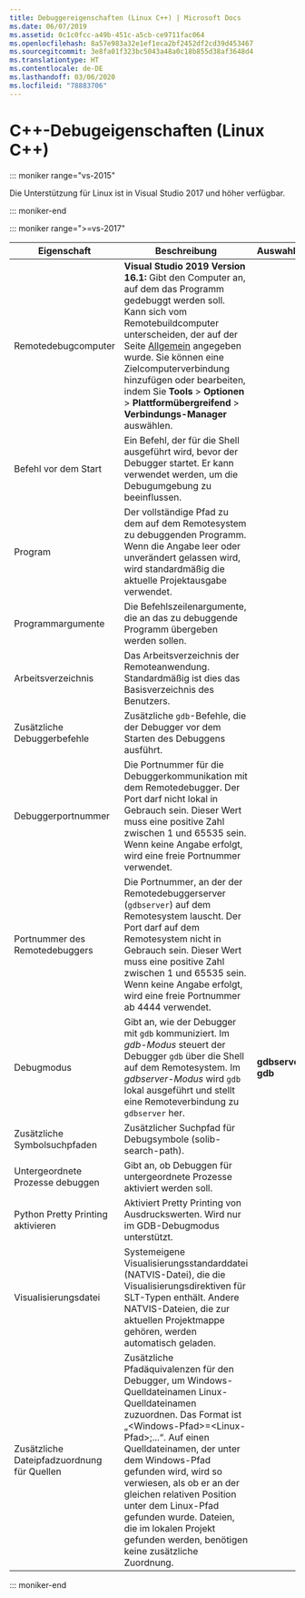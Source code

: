 ```yaml
---
title: Debuggereigenschaften (Linux C++) | Microsoft Docs
ms.date: 06/07/2019
ms.assetid: 0c1c0fcc-a49b-451c-a5cb-ce9711fac064
ms.openlocfilehash: 8a57e983a32e1ef1eca2bf2452df2cd39d453467
ms.sourcegitcommit: 3e8fa01f323bc5043a48a0c18b855d38af3648d4
ms.translationtype: HT
ms.contentlocale: de-DE
ms.lasthandoff: 03/06/2020
ms.locfileid: "78883706"
---
```

# <a name="c-debugging-properties-linux-c"></a>C++-Debugeigenschaften (Linux C++)

::: moniker range="vs-2015"

Die Unterstützung für Linux ist in Visual Studio 2017 und höher verfügbar.

::: moniker-end

::: moniker range=">=vs-2017"

Eigenschaft | Beschreibung | Auswahlmöglichkeiten
--- | ---| ---
Remotedebugcomputer | **Visual Studio 2019 Version 16.1:** Gibt den Computer an, auf dem das Programm gedebuggt werden soll. Kann sich vom Remotebuildcomputer unterscheiden, der auf der Seite [Allgemein](general-linux.md) angegeben wurde. Sie können eine Zielcomputerverbindung hinzufügen oder bearbeiten, indem Sie **Tools** > **Optionen** > **Plattformübergreifend** > **Verbindungs-Manager** auswählen.
Befehl vor dem Start | Ein Befehl, der für die Shell ausgeführt wird, bevor der Debugger startet. Er kann verwendet werden, um die Debugumgebung zu beeinflussen.
Program | Der vollständige Pfad zu dem auf dem Remotesystem zu debuggenden Programm. Wenn die Angabe leer oder unverändert gelassen wird, wird standardmäßig die aktuelle Projektausgabe verwendet.
Programmargumente | Die Befehlszeilenargumente, die an das zu debuggende Programm übergeben werden sollen.
Arbeitsverzeichnis | Das Arbeitsverzeichnis der Remoteanwendung. Standardmäßig ist dies das Basisverzeichnis des Benutzers.
Zusätzliche Debuggerbefehle | Zusätzliche `gdb`-Befehle, die der Debugger vor dem Starten des Debuggens ausführt.
Debuggerportnummer | Die Portnummer für die Debuggerkommunikation mit dem Remotedebugger. Der Port darf nicht lokal in Gebrauch sein. Dieser Wert muss eine positive Zahl zwischen 1 und 65535 sein. Wenn keine Angabe erfolgt, wird eine freie Portnummer verwendet.
Portnummer des Remotedebuggers | Die Portnummer, an der der Remotedebuggerserver (`gdbserver`) auf dem Remotesystem lauscht. Der Port darf auf dem Remotesystem nicht in Gebrauch sein. Dieser Wert muss eine positive Zahl zwischen 1 und 65535 sein. Wenn keine Angabe erfolgt, wird eine freie Portnummer ab 4444 verwendet.
Debugmodus | Gibt an, wie der Debugger mit `gdb` kommuniziert. Im *gdb-Modus* steuert der Debugger `gdb` über die Shell auf dem Remotesystem. Im *gdbserver-Modus* wird `gdb` lokal ausgeführt und stellt eine Remoteverbindung zu `gdbserver` her. | **gdbserver**<br/>**gdb**
Zusätzliche Symbolsuchpfaden | Zusätzlicher Suchpfad für Debugsymbole (solib-search-path).
Untergeordnete Prozesse debuggen | Gibt an, ob Debuggen für untergeordnete Prozesse aktiviert werden soll.
Python Pretty Printing aktivieren | Aktiviert Pretty Printing von Ausdruckswerten. Wird nur im GDB-Debugmodus unterstützt.
Visualisierungsdatei | Systemeigene Visualisierungsstandarddatei (NATVIS-Datei), die die Visualisierungsdirektiven für SLT-Typen enthält. Andere NATVIS-Dateien, die zur aktuellen Projektmappe gehören, werden automatisch geladen.
Zusätzliche Dateipfadzuordnung für Quellen | Zusätzliche Pfadäquivalenzen für den Debugger, um Windows-Quelldateinamen Linux-Quelldateinamen zuzuordnen. Das Format ist „\<Windows-Pfad>=\<Linux-Pfad>;...“. Auf einen Quelldateinamen, der unter dem Windows-Pfad gefunden wird, wird so verwiesen, als ob er an der gleichen relativen Position unter dem Linux-Pfad gefunden wurde. Dateien, die im lokalen Projekt gefunden werden, benötigen keine zusätzliche Zuordnung.

::: moniker-end
